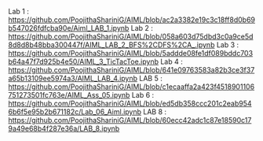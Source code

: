 Lab 1 : https://github.com/PoojithaShariniG/AIML/blob/ac2a3382e19c3c18ff8d0b69b547026fdfcba90e/Aiml_LAB_1.ipynb
Lab 2 : https://github.com/PoojithaShariniG/AIML/blob/058a603d75dbd3c0a9ce5d8d8d8b48bba300447f/AIML_LAB_2_BFS%2CDFS%2CA_.ipynb
Lab 3 : https://github.com/PoojithaShariniG/AIML/blob/5addde08fe1df089bddc703b64a47f7d925b4e50/AIML_3_TicTacToe.ipynb
Lab 4 : https://github.com/PoojithaShariniG/AIML/blob/641e09763583a82b3ce3f37a65b13109ee5974a3/AIML_LAB_4.ipynb
LAB 5 : https://github.com/PoojithaShariniG/AIML/blob/c1ecaaffa2a423f4518901106751273501fc763e/AIML_Ass_05.ipynb
Lab 6 : https://github.com/PoojithaShariniG/AIML/blob/ed5db358ccc201c2eab9546b6f5e95b2b671182c/Lab_06_Aiml.ipynb
LAB 8 : https://github.com/PoojithaShariniG/AIML/blob/60ecc42adc1c87e18590c179a49e68b4f287e36a/LAB_8.ipynb
